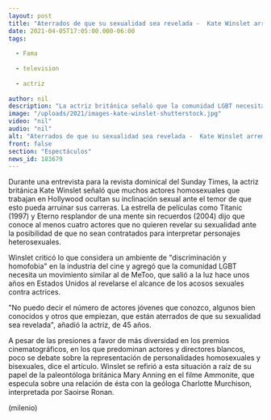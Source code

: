 ```yaml
---
layout: post
title: "Aterrados de que su sexualidad sea revelada -  Kate Winslet arremete contra la homofobia en Hollywood"
date: 2021-04-05T17:05:00.000-06:00
tags:
  
  - Fama
  
  - television
  
  - actriz
  
author: nil
description: "La actriz británica señaló que la comunidad LGBT necesita un movimiento similar al de MeToo. "
image: "/uploads/2021/images-kate-winslet-shutterstock.jpg"
video: "nil"
audio: "nil"
alt: "Aterrados de que su sexualidad sea revelada -  Kate Winslet arremete contra la homofobia en Hollywood"
front: false
section: "Espectáculos"
news_id: 183679
---
```


Durante una entrevista para la revista dominical del Sunday Times, la actriz británica Kate Winslet señaló que muchos actores homosexuales que trabajan en Hollywood ocultan su inclinación sexual ante el temor de que esto pueda arruinar sus carreras. La estrella de películas como Titanic (1997) y Eterno resplandor de una mente sin recuerdos (2004) dijo que conoce al menos cuatro actores que no quieren revelar su sexualidad ante la posibilidad de que no sean contratados para interpretar personajes heterosexuales. 

Winslet criticó lo que considera un ambiente de "discriminación y homofobia" en la industria del cine y agregó que la comunidad LGBT necesita un movimiento similar al de MeToo, que salió a la luz hace unos años en Estados Unidos al revelarse el alcance de los acosos sexuales contra actrices. 

"No puedo decir el número de actores jóvenes que conozco, algunos bien conocidos y otros que empiezan, que están aterrados de que su sexualidad sea revelada", añadió la actriz, de 45 años. 

A pesar de las presiones a favor de más diversidad en los premios cinematográficos, en los que predominan actores y directores blancos, poco se debate sobre la representación de personalidades homosexuales y bisexuales, dice el artículo. Winslet se refirió a esta situación a raíz de su papel de la paleontóloga británica Mary Anning en el filme Ammonite, que especula sobre una relación de ésta con la geóloga Charlotte Murchison, interpretada por Saoirse Ronan. 

(milenio)